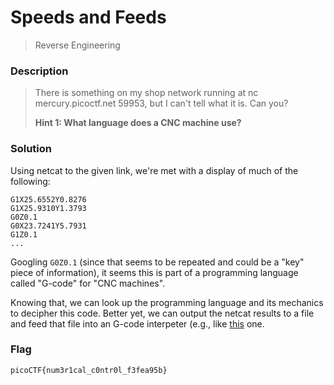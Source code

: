 # Speeds and Feeds
> Reverse Engineering

### Description
> There is something on my shop network running at nc mercury.picoctf.net 59953, but I can't tell what it is. Can you?
>
> **Hint 1: What language does a CNC machine use?**
>

### Solution
Using netcat to the given link, we're met with a display of much of the following:

```
G1X25.6552Y0.8276
G1X25.9310Y1.3793
G0Z0.1
G0X23.7241Y5.7931
G1Z0.1
...
```

Googling `G0Z0.1` (since that seems to be repeated and could be a "key" piece of information), it seems this is part of a programming language called "G-code" for "CNC machines".

Knowing that, we can look up the programming language and its mechanics to decipher this code. Better yet, we can output the netcat results to a file and feed that file into an G-code interpeter (e.g., like [this](https://ncviewer.com) one.


### Flag
`picoCTF{num3r1cal_c0ntr0l_f3fea95b}`
